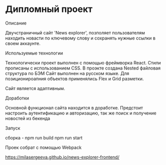 # Дипломный проект

Описание

Двучстраничный сайт 'News explorer', позполяет пользователям находить новасти по ключевому слову и сохранять нужные ссылки в своем аккаунте.

Используемые технологии

Технологически проект выполнен с помощью фреймворка React. Стили прописаны с использованием CSS. В проэкте создана Nested файловая структура по БЭМ
Сайт выполнен на русском языке.
Для позиционироапния объектов применялись Flex и Grid разметки.

Сайт является адаптивным.

Доработки

Основной функционал сайта находится в доработке. Предстоит настроить аутентификацию и авторизацию, так же поиск и получение новостей из бекенда

Запуск

сборка - npm run build
npm run start

Проек собрат с помощью Webpack

https://milasergeeva.github.io/news-explorer-frontend/
